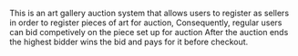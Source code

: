 This is an art gallery auction system that allows users to register as sellers in order to register pieces of art for auction, 
Consequently, regular users can bid competively on the piece set up for auction
After the auction ends the highest bidder wins the bid and pays for it before checkout.
